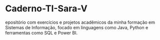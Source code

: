# Caderno-TI-Sara-V

epositório com exercícios e projetos acadêmicos da minha formação em Sistemas de Informação, focado em linguagens como Java, Python e ferramentas como SQL e Power BI.
